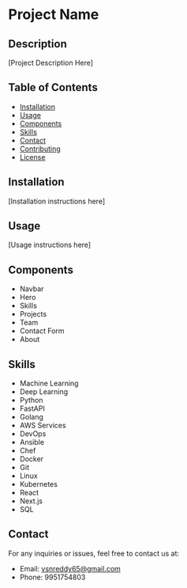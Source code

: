 # Project Name

## Description
[Project Description Here]

## Table of Contents
- [Installation](#installation)
- [Usage](#usage)
- [Components](#components)
- [Skills](#skills)
- [Contact](#contact)
- [Contributing](#contributing)
- [License](#license)

## Installation
[Installation instructions here]

## Usage
[Usage instructions here]

## Components
- Navbar
- Hero
- Skills
- Projects
- Team
- Contact Form
- About

## Skills
- Machine Learning
- Deep Learning
- Python
- FastAPI
- Golang
- AWS Services
- DevOps
- Ansible
- Chef
- Docker
- Git
- Linux
- Kubernetes
- React
- Next.js
- SQL

## Contact
For any inquiries or issues, feel free to contact us at:
- Email: vsnreddy65@gmail.com
- Phone: 9951754803
